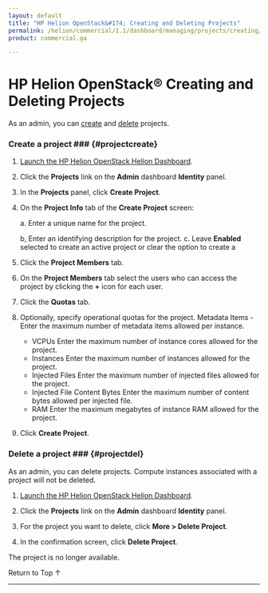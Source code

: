 ```yaml
---
layout: default
title: "HP Helion OpenStack&#174; Creating and Deleting Projects"
permalink: /helion/commercial/1.1/dashboard/managing/projects/creating/
product: commercial.ga

---
```

<!--UNDER REVISION-->

<script>

function PageRefresh {
onLoad="window.refresh"
}

PageRefresh();

</script>

<!--
<p style="font-size: small;"> <a href="/helion/commercial/1.1/ga1/install/">&#9664; PREV</a> | <a href="/helion/commercial/1.1/ga1/install-overview/">&#9650; UP</a> | <a href="/helion/commercial/1.1/ga1/">NEXT &#9654;</a> 
-->

# HP Helion OpenStack&#174; Creating and Deleting Projects

As an admin, you can [create](#projectcreate) and [delete](#projectsdel) projects. 

### Create a project ### {#projectcreate}

1. [Launch the HP Helion OpenStack Helion Dashboard](/helion/openstack/1.1/dashboard/login/).

2. Click the **Projects** link on the **Admin** dashboard **Identity** panel.

3. In the **Projects** panel, click **Create Project**.

4. On the **Project Info** tab of the **Create Project** screen:

	a. Enter a unique name for the project.</li>
	b, Enter an identifying description for the project.</li>
	c. Leave **Enabled** selected to create an active project or clear the option to create a </li>

5. Click the **Project Members** tab. 

6. On the **Project Members** tab select the users who can access the project by clicking the **+** icon for each user.

7. Click the **Quotas** tab. 

8. Optionally, specify operational quotas for the project.     Metadata Items - Enter the maximum number of metadata items allowed per instance.

	* VCPUs Enter the maximum number of instance cores allowed for the project.</li>
	* Instances Enter the maximum number of instances allowed for the project.</li>
	* Injected Files Enter the maximum number of injected files allowed for the project.</li>
	* Injected File Content Bytes Enter the maximum number of content bytes allowed per injected file.</li>
	* RAM Enter the maximum megabytes of instance RAM allowed for the project.</li>

9. Click **Create Project**.

### Delete a project ### {#projectdel}

As an admin, you can delete projects. Compute instances associated with a project will not be deleted.

1. [Launch the HP Helion OpenStack Helion Dashboard](/helion/openstack/1.1/dashboard/login/).

2. Click the **Projects** link on the **Admin** dashboard **Identity** panel.

3. For the project you want to delete, click **More &gt; Delete Project**.

4. In the confirmation screen, click **Delete Project**.
<p>The project is no longer available.

<a href="#top" style="padding:14px 0px 14px 0px; text-decoration: none;"> Return to Top &#8593; </a>

----
